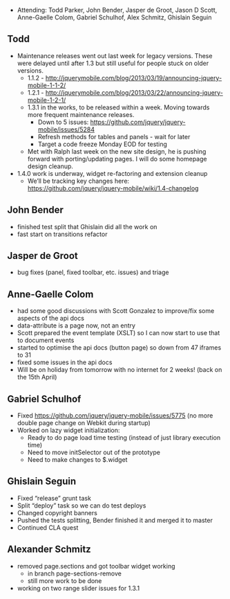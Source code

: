 * Attending: Todd Parker, John Bender, Jasper de Groot, Jason D Scott, Anne-Gaelle Colom, Gabriel Schulhof, Alex Schmitz, Ghislain Seguin

## Todd
* Maintenance releases went out last week for legacy versions. These were delayed until after 1.3 but still useful for people stuck on older versions.
  - 1.1.2 - http://jquerymobile.com/blog/2013/03/19/announcing-jquery-mobile-1-1-2/
  - 1.2.1 - http://jquerymobile.com/blog/2013/03/22/announcing-jquery-mobile-1-2-1/
  - 1.3.1 in the works, to be released within a week. Moving towards more frequent maintenance releases.
    * Down to 5 issues: https://github.com/jquery/jquery-mobile/issues/5284
    * Refresh methods for tables and panels - wait for later
    * Target a code freeze Monday EOD for testing
  - Met with Ralph last week on the new site design, he is pushing forward with porting/updating pages. I will do some homepage design cleanup.
* 1.4.0 work is underway, widget re-factoring and extension cleanup
  - We’ll be tracking key changes here: https://github.com/jquery/jquery-mobile/wiki/1.4-changelog
  
## John Bender
* finished test split that Ghislain did all the work on
* fast start on transitions refactor

## Jasper de Groot
* bug fixes (panel, fixed toolbar, etc. issues) and triage

## Anne-Gaelle Colom
* had some good discussions with Scott Gonzalez to improve/fix some aspects of the api docs
* data-attribute is a page now, not an entry
* Scott prepared the event template (XSLT) so I can now start to use that to document events
* started to optimise the api docs (button page) so down from 47 iframes to 31
* fixed some issues in the api docs
* Will be on holiday from tomorrow with no internet for 2 weeks! (back on the 15th April)

## Gabriel Schulhof
* Fixed https://github.com/jquery/jquery-mobile/issues/5775 (no more double page change on Webkit during startup)
* Worked on lazy widget initialization:
  - Ready to do page load time testing (instead of just library execution time)
  - Need to move initSelector out of the prototype
  - Need to make changes to $.widget

## Ghislain Seguin
* Fixed “release” grunt task
* Split “deploy” task so we can do test deploys
* Changed copyright banners
* Pushed the tests splitting, Bender finished it and merged it to master
* Continued CLA quest

## Alexander Schmitz
* removed page.sections and got toolbar widget working
  - in branch page-sections-remove
  - still more work to be done
* working on two range slider issues for 1.3.1

